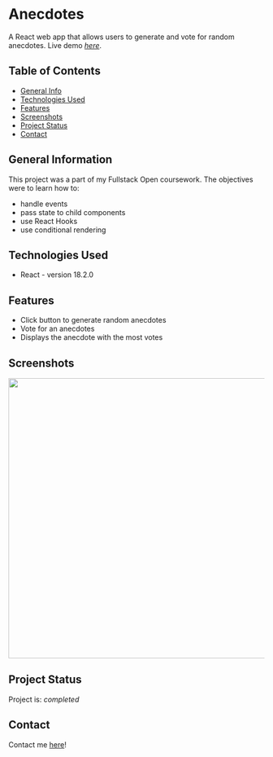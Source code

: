 # Anecdotes
A React web app that allows users to generate and vote for random anecdotes. Live demo [_here_](https://react-anecdotes.netlify.app/). 

## Table of Contents
* [General Info](#general-information)
* [Technologies Used](#technologies-used)
* [Features](#features)   
* [Screenshots](#screenshots)
* [Project Status](#project-status)
* [Contact](#contact)
<!-- * [License](#license) -->


## General Information
This project was a part of my Fullstack Open coursework. The objectives were to learn how to:
  - handle events
  - pass state to child components
  - use React Hooks
  - use conditional rendering

## Technologies Used
- React - version 18.2.0

## Features
- Click button to generate random anecdotes
- Vote for an anecdotes
- Displays the anecdote with the most votes

## Screenshots

<img src="https://user-images.githubusercontent.com/63388515/199157525-b595dbc0-5c9c-40f0-8817-eb285953ddfd.png" width="600" height="550">

## Project Status
Project is: _completed_ 

## Contact
Contact me [here](https://makaylaandersontucker.netlify.app/contact.html)!

<!-- ## License -->
<!-- This project is open source and available under the [MIT License](). -->
